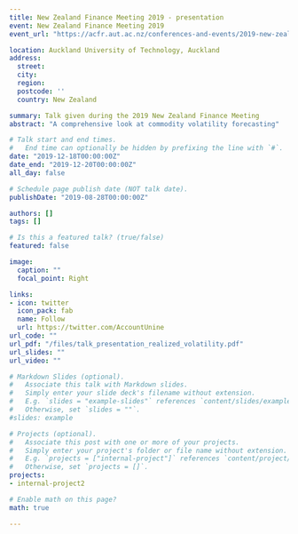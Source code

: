 ```yaml
---
title: New Zealand Finance Meeting 2019 - presentation
event: New Zealand Finance Meeting 2019
event_url: "https://acfr.aut.ac.nz/conferences-and-events/2019-new-zealand-finance-meeting"

location: Auckland University of Technology, Auckland
address:
  street: 
  city: 
  region: 
  postcode: ''
  country: New Zealand

summary: Talk given during the 2019 New Zealand Finance Meeting
abstract: "A comprehensive look at commodity volatility forecasting"

# Talk start and end times.
#   End time can optionally be hidden by prefixing the line with `#`.
date: "2019-12-18T00:00:00Z"
date_end: "2019-12-20T00:00:00Z"
all_day: false

# Schedule page publish date (NOT talk date).
publishDate: "2019-08-28T00:00:00Z"

authors: []
tags: []

# Is this a featured talk? (true/false)
featured: false

image:
  caption: ""
  focal_point: Right

links:
- icon: twitter
  icon_pack: fab
  name: Follow
  url: https://twitter.com/AccountUnine
url_code: ""
url_pdf: "/files/talk_presentation_realized_volatility.pdf"
url_slides: ""
url_video: ""

# Markdown Slides (optional).
#   Associate this talk with Markdown slides.
#   Simply enter your slide deck's filename without extension.
#   E.g. `slides = "example-slides"` references `content/slides/example-slides.md`.
#   Otherwise, set `slides = ""`.
#slides: example

# Projects (optional).
#   Associate this post with one or more of your projects.
#   Simply enter your project's folder or file name without extension.
#   E.g. `projects = ["internal-project"]` references `content/project/deep-learning/index.md`.
#   Otherwise, set `projects = []`.
projects:
- internal-project2

# Enable math on this page?
math: true

---
```

